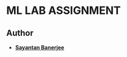 # ML LAB ASSIGNMENT

## Author

* <a href="https://www.linkedin.com/in/sayantan-banerjee-iiitgwalior/">  **Sayantan Banerjee** </a>